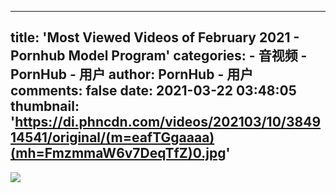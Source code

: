 
---
title: 'Most Viewed Videos of February 2021 - Pornhub Model Program'
categories: 
    - 音视频
    - PornHub - 用户
author: PornHub - 用户
comments: false
date: 2021-03-22 03:48:05
thumbnail: 'https://di.phncdn.com/videos/202103/10/384914541/original/(m=eafTGgaaaa)(mh=FmzmmaW6v7DeqTfZ)0.jpg'
---

<div>   
<img src="https://di.phncdn.com/videos/202103/10/384914541/original/(m=eafTGgaaaa)(mh=FmzmmaW6v7DeqTfZ)0.jpg" referrerpolicy="no-referrer">  
</div>
            